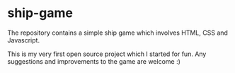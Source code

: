 # ship-game
The repository contains a simple ship game which involves HTML, CSS and Javascript.


This is my very first open source project which I started for fun.
Any suggestions and improvements to the game are welcome :)
